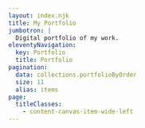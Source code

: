 ```yaml
---
layout: index.njk
title: My Portfolio
jumbotron: |
  Digital portfolio of my work.
eleventyNavigation:
  key: Portfolio
  title: Portfolio
pagination:
  data: collections.portfolioByOrder
  size: 11
  alias: items
page:
  titleClasses:
    - content-canvas-item-wide-left
---
```


